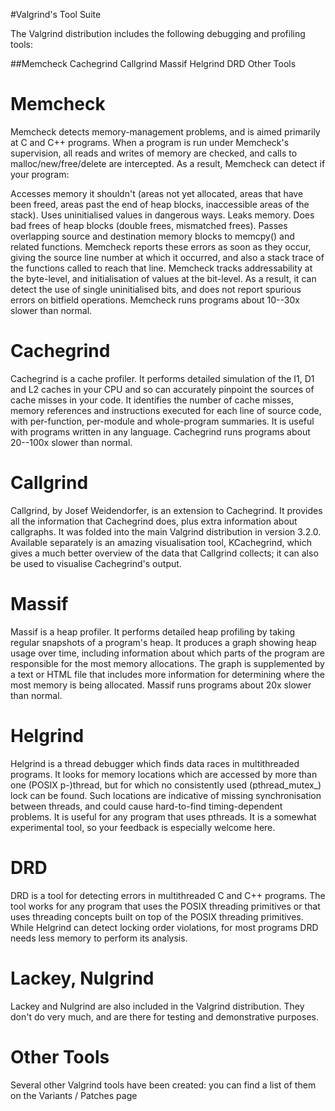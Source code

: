 #Valgrind's Tool Suite

The Valgrind distribution includes the following debugging and profiling tools:

##Memcheck Cachegrind Callgrind Massif Helgrind DRD Other Tools

# Memcheck
 Memcheck detects memory-management problems, and is aimed primarily at C and C++ programs. When a program is run under Memcheck's supervision, all reads and writes of memory are checked, and calls to malloc/new/free/delete are intercepted. As a result, Memcheck can detect if your program:

 Accesses memory it shouldn't (areas not yet allocated, areas that have been freed, areas past the end of heap blocks, inaccessible areas of the stack).
 Uses uninitialised values in dangerous ways.
 Leaks memory.
 Does bad frees of heap blocks (double frees, mismatched frees).
 Passes overlapping source and destination memory blocks to memcpy() and related functions.
 Memcheck reports these errors as soon as they occur, giving the source line number at which it occurred, and also a stack trace of the functions called to reach that line. Memcheck tracks addressability at the byte-level, and initialisation of values at the bit-level. As a result, it can detect the use of single uninitialised bits, and does not report spurious errors on bitfield operations. Memcheck runs programs about 10--30x slower than normal.

# Cachegrind
 Cachegrind is a cache profiler. It performs detailed simulation of the I1, D1 and L2 caches in your CPU and so can accurately pinpoint the sources of cache misses in your code. It identifies the number of cache misses, memory references and instructions executed for each line of source code, with per-function, per-module and whole-program summaries. It is useful with programs written in any language. Cachegrind runs programs about 20--100x slower than normal.

# Callgrind
 Callgrind, by Josef Weidendorfer, is an extension to Cachegrind. It provides all the information that Cachegrind does, plus extra information about callgraphs. It was folded into the main Valgrind distribution in version 3.2.0. Available separately is an amazing visualisation tool, KCachegrind, which gives a much better overview of the data that Callgrind collects; it can also be used to visualise Cachegrind's output.
# Massif
 Massif is a heap profiler. It performs detailed heap profiling by taking regular snapshots of a program's heap. It produces a graph showing heap usage over time, including information about which parts of the program are responsible for the most memory allocations. The graph is supplemented by a text or HTML file that includes more information for determining where the most memory is being allocated. Massif runs programs about 20x slower than normal.

# Helgrind
 Helgrind is a thread debugger which finds data races in multithreaded programs. It looks for memory locations which are accessed by more than one (POSIX p-)thread, but for which no consistently used (pthread\_mutex\_) lock can be found. Such locations are indicative of missing synchronisation between threads, and could cause hard-to-find timing-dependent problems. It is useful for any program that uses pthreads. It is a somewhat experimental tool, so your feedback is especially welcome here.

# DRD
 DRD is a tool for detecting errors in multithreaded C and C++ programs. The tool works for any program that uses the POSIX threading primitives or that uses threading concepts built on top of the POSIX threading primitives. While Helgrind can detect locking order violations, for most programs DRD needs less memory to perform its analysis.

# Lackey, Nulgrind
 Lackey and Nulgrind are also included in the Valgrind distribution. They don't do very much, and are there for testing and demonstrative purposes.

# Other Tools
 Several other Valgrind tools have been created: you can find a list of them on the Variants / Patches page
